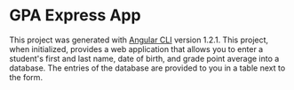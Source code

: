 # GPA Express App

This project was generated with [Angular CLI](https://github.com/angular/angular-cli) version 1.2.1. This project, when initialized, provides a web application that allows you to enter a student's first and last name, date of birth, and grade point average into a database. The entries of the database are provided to you in a table next to the form.
